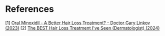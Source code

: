 # References
[1] [Oral Minoxidil - A Better Hair Loss Treatment? - Doctor Gary Linkov (2023)](https://www.youtube.com/watch?v=8TsIRg949S4)
[2] [The BEST Hair Loss Treatment I've Seen (Dermatologist) (2024)](https://www.youtube.com/watch?v=an4HwWcK9wM)